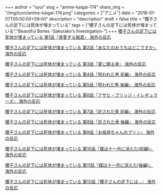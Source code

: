 +++
author = "syui"
slug = "anime-kaigai-174"
share_img = "/img/icon/anime-kaigai-174.png"
categories = ["アニメ"]
date = "2018-01-07T00:00:00+09:00"
description = "description"
draft = false
title = "櫻子さんの足下には死体が埋まっている"
tags = ["櫻子さんの足下には死体が埋まっている","Beautiful Bones -Sakurako&#039;s Investigation-"]
+++
<a href="http://sotohan.blog.fc2.com/blog-entry-387.html" rel="nofollow" target="_blank" title="櫻子さんの足下には死体が埋まっている 第1話『骨愛ずる姫君』 海外の反応">櫻子さんの足下には死体が埋まっている 第1話『骨愛ずる姫君』 海外の反応</a>

<a href="http://sotohan.blog.fc2.com/blog-entry-391.html" rel="nofollow" target="_blank" title="櫻子さんの足下には死体が埋まっている 第2話『あなたのおうちはどこですか』 海外の反応">櫻子さんの足下には死体が埋まっている 第2話『あなたのおうちはどこですか』 海外の反応</a>

<a href="http://sotohan.blog.fc2.com/blog-entry-395.html" rel="nofollow" target="_blank" title="櫻子さんの足下には死体が埋まっている 第3話『夏に眠る骨』 海外の反応">櫻子さんの足下には死体が埋まっている 第3話『夏に眠る骨』 海外の反応</a>

<a href="http://sotohan.blog.fc2.com/blog-entry-399.html" rel="nofollow" target="_blank" title="櫻子さんの足下には死体が埋まっている 第4話『呪われた男 前編』 海外の反応">櫻子さんの足下には死体が埋まっている 第4話『呪われた男 前編』 海外の反応</a>

<a href="http://sotohan.blog.fc2.com/blog-entry-402.html" rel="nofollow" target="_blank" title="櫻子さんの足下には死体が埋まっている 第5話『呪われた男 後編』 海外の反応">櫻子さんの足下には死体が埋まっている 第5話『呪われた男 後編』 海外の反応</a>

<a href="http://sotohan.blog.fc2.com/blog-entry-406.html" rel="nofollow" target="_blank" title="櫻子さんの足下には死体が埋まっている 第6話『アサヒ・ブリッジ・イレギュラーズ』 海外の反応">櫻子さんの足下には死体が埋まっている 第6話『アサヒ・ブリッジ・イレギュラーズ』 海外の反応</a>

<a href="http://sotohan.blog.fc2.com/blog-entry-409.html" rel="nofollow" target="_blank" title=" 櫻子さんの足下には死体が埋まっている 第7話『託された骨 前編』 海外の反応"> 櫻子さんの足下には死体が埋まっている 第7話『託された骨 前編』 海外の反応</a>

<a href="http://sotohan.blog.fc2.com/blog-entry-412.html" rel="nofollow" target="_blank" title="櫻子さんの足下には死体が埋まっている 第8話『託された骨 後編』 海外の反応">櫻子さんの足下には死体が埋まっている 第8話『託された骨 後編』 海外の反応</a>

<a href="http://sotohan.blog.fc2.com/blog-entry-415.html" rel="nofollow" target="_blank" title="櫻子さんの足下には死体が埋まっている 第9話『お祖母ちゃんのプリン』 海外の反応">櫻子さんの足下には死体が埋まっている 第9話『お祖母ちゃんのプリン』 海外の反応</a>

<a href="http://sotohan.blog.fc2.com/blog-entry-418.html" rel="nofollow" target="_blank" title="櫻子さんの足下には死体が埋まっている 第10話『蝶は十一月に消えた(前編)』 海外の反応">櫻子さんの足下には死体が埋まっている 第10話『蝶は十一月に消えた(前編)』 海外の反応</a>

<a href="http://sotohan.blog.fc2.com/blog-entry-421.html" rel="nofollow" target="_blank" title="櫻子さんの足下には死体が埋まっている 第11話『蝶は十一月に消えた(後編)』 海外の反応">櫻子さんの足下には死体が埋まっている 第11話『蝶は十一月に消えた(後編)』 海外の反応</a>

<a href="http://sotohan.blog.fc2.com/blog-entry-424.html" rel="nofollow" target="_blank" title="櫻子さんの足下には死体が埋まっている 第12話『櫻子さんの足下には…』 海外の反応">櫻子さんの足下には死体が埋まっている 第12話『櫻子さんの足下には…』 海外の反応</a>
